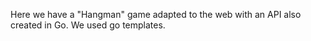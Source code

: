 Here we have a "Hangman" game adapted to the web with an API also created in Go. We used go templates.
